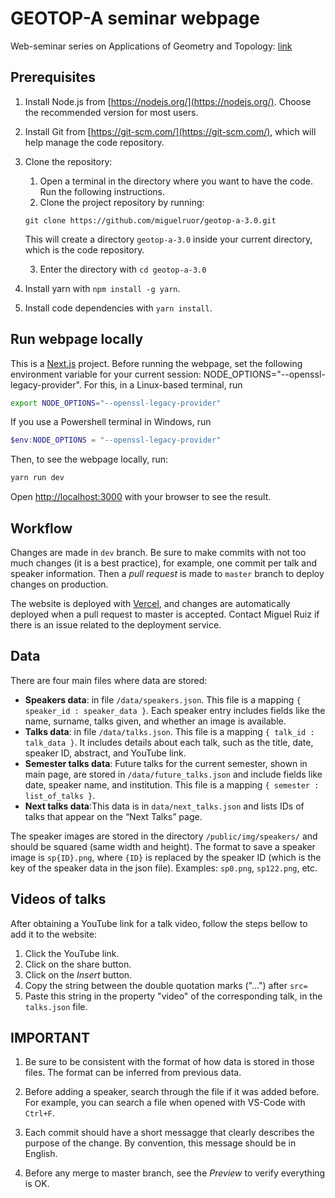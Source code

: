 # GEOTOP-A seminar webpage

Web-seminar series on Applications of Geometry and Topology: [link](https://seminargeotop-a.com/)

## Prerequisites

1.	Install Node.js from [https://nodejs.org/](https://nodejs.org/). Choose the recommended version for most users.
2.	Install Git from [https://git-scm.com/](https://git-scm.com/), which will help manage the code repository.
3. Clone the repository:
   1. Open a terminal in the directory where you want to have the code. Run the following instructions.
   2. Clone the project repository by running: 

   ``git clone https://github.com/miguelruor/geotop-a-3.0.git``

   This will create a directory ``geotop-a-3.0`` inside your current directory, which is the code repository.
   
   3. Enter the directory with ``cd geotop-a-3.0``
4. Install yarn with ``npm install -g yarn``.
5. Install code dependencies with ``yarn install``.

## Run webpage locally

This is a [Next.js](https://nextjs.org/) project. Before running the webpage, set the following environment variable for your current session: NODE_OPTIONS="--openssl-legacy-provider". For this, in a Linux-based terminal, run
```bash
export NODE_OPTIONS="--openssl-legacy-provider"
```
If you use a Powershell terminal in Windows, run
```powershell
$env:NODE_OPTIONS = "--openssl-legacy-provider"
```

Then, to see the webpage locally, run:
```bash
yarn run dev
```

Open [http://localhost:3000](http://localhost:3000) with your browser to see the result.

## Workflow

Changes are made in ``dev`` branch. Be sure to make commits with not too much changes (it is a best practice), for example, one commit per talk and speaker information. Then a *pull request* is made to ``master`` branch to deploy changes on production.

The website is deployed with [Vercel](https://vercel.com/), and changes are automatically deployed when a pull request to master is accepted. Contact Miguel Ruiz if there is an issue related to the deployment service.

## Data

There are four main files where data are stored:
- **Speakers data**: in file ``/data/speakers.json``. This file is a mapping ``{ speaker_id : speaker_data }``. Each speaker entry includes fields like the name, surname, talks given, and whether an image is available.
- **Talks data**: in file ``/data/talks.json``. This file is a mapping ``{ talk_id : talk_data }``. It includes details about each talk, such as the title, date, speaker ID, abstract, and YouTube link.
- **Semester talks data**: Future talks for the current semester, shown in main page, are stored in ``/data/future_talks.json`` and include fields like date, speaker name, and institution. This file is a mapping ``{ semester : list_of_talks }``.
- **Next talks data**:This data is in ``data/next_talks.json`` and lists IDs of talks that appear on the “Next Talks” page.

The speaker images are stored in the directory ``/public/img/speakers/`` and should be squared (same width and height). The format to save a speaker image is ``sp{ID}.png``, where ``{ID}`` is replaced by the speaker ID (which is the key of the speaker data in the json file). Examples: ``sp0.png``, ``sp122.png``, etc.

## Videos of talks

After obtaining a YouTube link for a talk video, follow the steps bellow to add it to the website:

1. Click the YouTube link.
2. Click on the share button.
3. Click on the *Insert* button.
4. Copy the string between the double quotation marks ("...") after ``src=``
5. Paste this string in the property "video" of the corresponding talk, in the ``talks.json`` file.

## IMPORTANT

1. Be sure to be consistent with the format of how data is stored in those files. The format can be inferred from previous data.
2. Before adding a speaker, search through the file if it was added before. For example, you can search a file when opened with VS-Code with ``Ctrl+F``.
3. Each commit should have a short messagge that clearly describes the purpose of the change. By convention, this message should be in English.

4. Before any merge to master branch, see the *Preview* to verify everything is OK.
